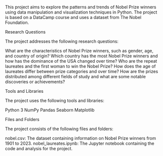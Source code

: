This project aims to explore the patterns and trends of Nobel Prize winners using data manipulation and visualization techniques in Python. The project is based on a DataCamp course and uses a dataset from The Nobel Foundation.

Research Questions

The project addresses the following research questions:

What are the characteristics of Nobel Prize winners, such as gender, age, and country of origin?
Which country has the most Nobel Prize winners and how has the dominance of the USA changed over time?
Who are the repeat laureates and the first woman to win the Nobel Prize?
How does the age of laureates differ between prize categories and over time?
How are the prizes distributed among different fields of study and what are some notable discoveries or achievements?

Tools and Libraries

The project uses the following tools and libraries:

Python 3
NumPy
Pandas
Seaborn
Matplotlib

Files and Folders

The project consists of the following files and folders:

nobel.csv: The dataset containing information on Nobel Prize winners from 1901 to 2023.
nobel_laureates.ipynb: The Jupyter notebook containing the code and analysis for the project.
